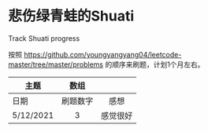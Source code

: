 # 悲伤绿青蛙的Shuati
Track Shuati progress

按照 https://github.com/youngyangyang04/leetcode-master/tree/master/problems 的顺序来刷题，计划1个月左右。

|主题|数组||
|-----------| :----------:| :------------------------------------:|
|日期|刷题数字|感想|
|5/12/2021|3|感觉很好|
